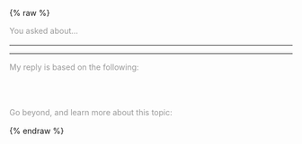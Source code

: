 ---
---

{% raw %}
<style>
  .btn-group * {
    box-shadow: none !important;
  }
  #reload-btn {
    margin-left: 0.5em;
  }
  .phrase {
    font-size: .875rem;
    line-height: 1.2;
    margin: 1rem auto;
    color: #999;
  }
  .miso-list {
    --miso-list-item-height: 7rem;
    --miso-list-item-gap: 0.65rem;
    --miso-list-description-lines: 3;
  }
  .miso-list__item-date {
    font-size: 0.75rem;
    margin-bottom: 0.25rem;
    color: #777;
  }
</style>
<section>
  <miso-ask>
    <miso-query></miso-query>
  </miso-ask>
</section>
<section>
  <miso-ask visible-when="ready">
    <div class="phrase">You asked about...</div>
    <miso-question></miso-question>
    <hr>
    <miso-answer></miso-answer>
    <miso-feedback></miso-feedback>
    <hr>
    <div class="phrase">My reply is based on the following:</div>
    <miso-sources></miso-sources>
    <div class="phrase" style="margin-top: 4rem;">Go beyond, and learn more about this topic:</div>
    <miso-related-resources></miso-related-resources>
  </miso-ask>
</section>
<script>
const misocmd = window.misocmd || (window.misocmd = []);
misocmd.push(async () => {
  MisoClient.plugins.use('std:ui');
  const client = new MisoClient({
    apiKey: '...',
    apiHost: 'http://localhost:9901/api',
  });
  //const workflow = client.ui.ask;
  client.ui.asks.useLayouts({
    sources: {
      templates: {
        article: renderSourceContent,
      },
    },
  });
});
function renderSourceContent(layout, state, data) {
  const { url, cover_image, title, created_at, snippet } = data;
  return `
<a class="miso-list__item-body" data-role="item" href="${url}" target="_blank" rel="noopener">
  <div class="miso-list__item-cover-image-container">
    <img class="miso-list__item-cover-image" src="${cover_image}">
  </div>
  <div class="miso-list__item-info-container">
    <div class="miso-list__item-title">[Customized!] ${title}</div>
    <div class="miso-list__item-date">${new Date(created_at).toLocaleDateString()}</div>
    <div class="miso-list__item-snippet">${snippet}</div>
  </div>
</a>`;
}
</script>
{% endraw %}
